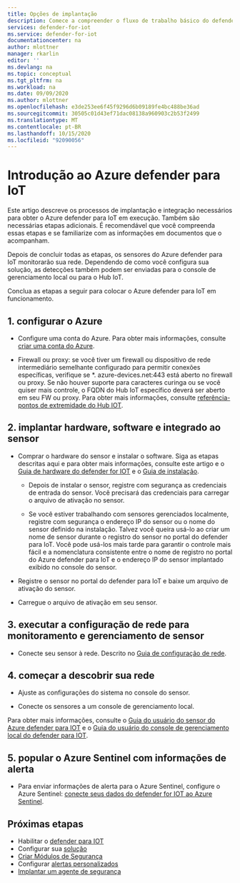 ```yaml
---
title: Opções de implantação
description: Comece a compreender o fluxo de trabalho básico do defender para recursos e serviços de IoT.
services: defender-for-iot
ms.service: defender-for-iot
documentationcenter: na
author: mlottner
manager: rkarlin
editor: ''
ms.devlang: na
ms.topic: conceptual
ms.tgt_pltfrm: na
ms.workload: na
ms.date: 09/09/2020
ms.author: mlottner
ms.openlocfilehash: e3de253ee6f45f9296d6b09189fe4bc488be36ad
ms.sourcegitcommit: 30505c01d43ef71dac08138a960903c2b53f2499
ms.translationtype: MT
ms.contentlocale: pt-BR
ms.lasthandoff: 10/15/2020
ms.locfileid: "92090056"
---
```

# <a name="getting-started-with-azure-defender-for-iot"></a>Introdução ao Azure defender para IoT

Este artigo descreve os processos de implantação e integração necessários para obter o Azure defender para IoT em execução. Também são necessárias etapas adicionais. É recomendável que você compreenda essas etapas e se familiarize com as informações em documentos que o acompanham.

Depois de concluir todas as etapas, os sensores do Azure defender para IoT monitorarão sua rede. Dependendo de como você configura sua solução, as detecções também podem ser enviadas para o console de gerenciamento local ou para o Hub IoT.

Conclua as etapas a seguir para colocar o Azure defender para IoT em funcionamento.

## <a name="1-set-up-azure"></a>1. configurar o Azure

- Configure uma conta do Azure. Para obter mais informações, consulte [criar uma conta do Azure](https://docs.microsoft.com/learn/modules/create-an-azure-account/).

- Firewall ou proxy: se você tiver um firewall ou dispositivo de rede intermediário semelhante configurado para permitir conexões específicas, verifique se *. azure-devices.net:443 está aberto no firewall ou proxy. Se não houver suporte para caracteres curinga ou se você quiser mais controle, o FQDN do Hub IoT específico deverá ser aberto em seu FW ou proxy. Para obter mais informações, consulte [referência-pontos de extremidade do Hub IOT](/azure/iot-hub/iot-hub-devguide-endpoints).

## <a name="2-deploy-hardware-software-and-onboard-to-sensor"></a>2. implantar hardware, software e integrado ao sensor

- Comprar o hardware do sensor e instalar o software. Siga as etapas descritas aqui e para obter mais informações, consulte este artigo e o [Guia de hardware do defender for IOT](https://aka.ms/AzureDefenderforIoTBareMetalAppliance) e o [Guia de instalação](https://aka.ms/AzureDefenderforIoTInstallSensorISO).

  - Depois de instalar o sensor, registre com segurança as credenciais de entrada do sensor. Você precisará das credenciais para carregar o arquivo de ativação no sensor.

  - Se você estiver trabalhando com sensores gerenciados localmente, registre com segurança o endereço IP do sensor ou o nome do sensor definido na instalação. Talvez você queira usá-lo ao criar um nome de sensor durante o registro do sensor no portal do defender para IoT. Você pode usá-los mais tarde para garantir o controle mais fácil e a nomenclatura consistente entre o nome de registro no portal do Azure defender para IoT e o endereço IP do sensor implantado exibido no console do sensor.

- Registre o sensor no portal do defender para IoT e baixe um arquivo de ativação do sensor.

- Carregue o arquivo de ativação em seu sensor.

## <a name="3-perform-network-setup-for-sensor-monitoring-and-management"></a>3. executar a configuração de rede para monitoramento e gerenciamento de sensor

- Conecte seu sensor à rede. Descrito no [Guia de configuração de rede](https://aka.ms/AzureDefenderForIoTNetworkSetup).

## <a name="4-start-discovering-your-network"></a>4. começar a descobrir sua rede

- Ajuste as configurações do sistema no console do sensor.

- Conecte os sensores a um console de gerenciamento local.

Para obter mais informações, consulte o [Guia do usuário do sensor do Azure defender para IOT](https://aka.ms/AzureDefenderforIoTUserGuide) e o [Guia do usuário do console de gerenciamento local do defender para IOT](https://aka.ms/DefenderForIoTManagementConsole).

## <a name="5-populate-azure-sentinel-with-alert-information"></a>5. popular o Azure Sentinel com informações de alerta

- Para enviar informações de alerta para o Azure Sentinel, configure o Azure Sentinel: [conecte seus dados do defender for IOT ao Azure Sentinel](how-to-configure-with-sentinel.md).
 

## <a name="next-steps"></a>Próximas etapas

- Habilitar o [defender para IOT](quickstart-onboard-iot-hub.md)
- Configurar sua [solução](quickstart-configure-your-solution.md)
- [Criar Módulos de Segurança](quickstart-create-security-twin.md)
- Configurar [alertas personalizados](quickstart-create-custom-alerts.md)
- [Implantar um agente de segurança](how-to-deploy-agent.md)
